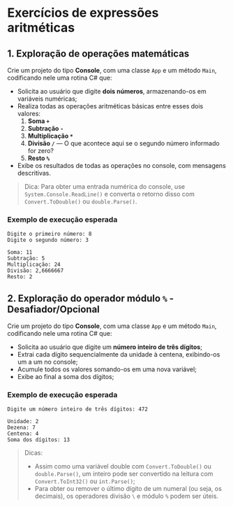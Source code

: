 # Exercícios de expressões aritméticas

## 1. Exploração de operações matemáticas

Crie um projeto do tipo **Console**, com uma classe `App` e um método `Main`, codificando nele uma rotina C# que:

- Solicita ao usuário que digite **dois números**, armazenando-os em variáveis numéricas;
- Realiza todas as operações aritméticas básicas entre esses dois valores:
  1. **Soma `+`**
  2. **Subtração `-`**
  3. **Multiplicação `*`**
  4. **Divisão `/`** — O que acontece aqui se o segundo número informado for zero?
  5. **Resto `%`**
- Exibe os resultados de todas as operações no console, com mensagens descritivas.

> Dica: Para obter uma entrada numérica do console, use `System.Console.ReadLine()` e converta o retorno disso com `Convert.ToDouble()` ou `double.Parse()`.

### Exemplo de execução esperada

```
Digite o primeiro número: 8
Digite o segundo número: 3

Soma: 11
Subtração: 5
Multiplicação: 24
Divisão: 2,6666667
Resto: 2
```

## 2. Exploração do operador módulo `%` - Desafiador/Opcional

Crie um projeto do tipo **Console**, com uma classe `App` e um método `Main`, codificando nele uma rotina C# que:

- Solicita ao usuário que digite um **número inteiro de três dígitos**;
- Extrai cada dígito sequencialmente da unidade à centena, exibindo-os um a um no console;
- Acumule todos os valores somando-os em uma nova variável;
- Exibe ao final a soma dos dígitos;

### Exemplo de execução esperada

```
Digite um número inteiro de três dígitos: 472

Unidade: 2
Dezena: 7
Centena: 4
Soma dos dígitos: 13
```

> Dicas: 
> - Assim como uma variável double com `Convert.ToDouble()` ou `double.Parse()`, um inteiro pode ser convertido na leitura com `Convert.ToInt32()` ou `int.Parse()`;
> - Para obter ou remover o último dígito de um numeral (ou seja, os decimais), os operadores divisão `\` e módulo `%` podem ser úteis.
